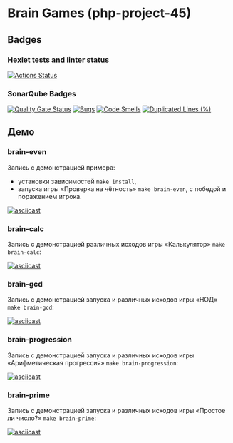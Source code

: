 # Brain Games (php-project-45)

## Badges

### Hexlet tests and linter status

[![Actions Status](https://github.com/777ozz/php-project-45/actions/workflows/hexlet-check.yml/badge.svg)](https://github.com/777ozz/php-project-45/actions)

### SonarQube Badges

[![Quality Gate Status](https://sonarcloud.io/api/project_badges/measure?project=777ozz_php-project-45&metric=alert_status)](https://sonarcloud.io/summary/new_code?id=777ozz_php-project-45)
[![Bugs](https://sonarcloud.io/api/project_badges/measure?project=777ozz_php-project-45&metric=bugs)](https://sonarcloud.io/summary/new_code?id=777ozz_php-project-45)
[![Code Smells](https://sonarcloud.io/api/project_badges/measure?project=777ozz_php-project-45&metric=code_smells)](https://sonarcloud.io/summary/new_code?id=777ozz_php-project-45)
[![Duplicated Lines (%)](https://sonarcloud.io/api/project_badges/measure?project=777ozz_php-project-45&metric=duplicated_lines_density)](https://sonarcloud.io/summary/new_code?id=777ozz_php-project-45)

## Демо

### brain-even

Запись с демонстрацией примера:

* установки зависимостей `make install`,
* запуска игры «Проверка на чётность» `make brain-even`, c победой и поражением игрока.

[![asciicast](https://asciinema.org/a/5mjfTJBZ3uuzJaQHoPyWT9gTQ.svg)](https://asciinema.org/a/5mjfTJBZ3uuzJaQHoPyWT9gTQ)

### brain-calc

Запись с демонстрацией различных исходов игры «Калькулятор» `make brain-calc`:

[![asciicast](https://asciinema.org/a/yla0QEqdebkFFwqHYe0sCRjVN.svg)](https://asciinema.org/a/yla0QEqdebkFFwqHYe0sCRjVN)

### brain-gcd

Запись с демонстрацией запуска и различных исходов игры «НОД» `make brain-gcd`:

[![asciicast](https://asciinema.org/a/weuGPvjinjQERZyCmy15MVjnP.svg)](https://asciinema.org/a/weuGPvjinjQERZyCmy15MVjnP)

### brain-progression

Запись с демонстрацией запуска и различных исходов игры «Арифметическая прогрессия» `make brain-progression`:

[![asciicast](https://asciinema.org/a/NqQXcIWHRihAdsK9zTSQCcli8.svg)](https://asciinema.org/a/NqQXcIWHRihAdsK9zTSQCcli8)

### brain-prime

Запись с демонстрацией запуска и различных исходов игры «Простое ли число?» `make brain-prime`:

[![asciicast](https://asciinema.org/a/h6FWDsRaOqMax1MhOR1IlvYrP.svg)](https://asciinema.org/a/h6FWDsRaOqMax1MhOR1IlvYrP)
